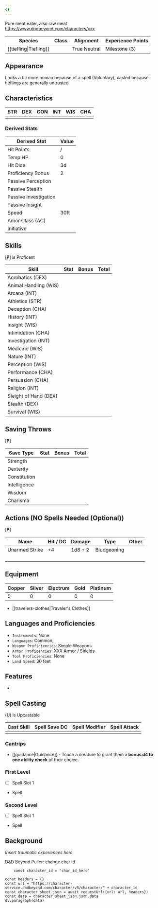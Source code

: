 ```yaml
---
{}
---
```


Pure meat eater, also raw meat
https://www.dndbeyond.com/characters/xxx

| Species                | Class | Alignment    | Experience Points |
| ---------------------- | ----- | ------------ | ----------------- |
| [[tiefling\|Tiefling]] |       | True Neutral | Milestone (3)     |
## Appearance

Looks a bit more human because of a spell (Voluntary), casted because tieflings are generally untrusted

## Characteristics

| STR | DEX | CON | INT | WIS | CHA |
| --- | --- | --- | --- | --- | --- |
|     |     |     |     |     |     |

### Derived Stats

| Derived Stat          | Value |
| --------------------- | ----- |
| Hit Points            | /     |
| Temp HP               | 0     |
| Hit Dice              | 3d    |
| Proficiency Bonus     | 2     |
| Passive Perception    |       |
| Passive Stealth       |       |
| Passive Investigation |       |
| Passive Insight       |       |
| Speed                 | 30ft  |
| Amor Class (AC)       |       |
| Initiative            |       |

## Skills
[**P**] is Proficent

| Skill                 | Stat | Bonus | Total |
| --------------------- | ---- | ----- | ----- |
| Acrobatics (DEX)      |      |       |       |
| Animal Handling (WIS) |      |       |       |
| Arcana (INT)          |      |       |       |
| Athletics (STR)       |      |       |       |
| Deception (CHA)       |      |       |       |
| History (INT)         |      |       |       |
| Insight (WIS)         |      |       |       |
| Intimidation (CHA)    |      |       |       |
| Investigation (INT)   |      |       |       |
| Medicine (WIS)        |      |       |       |
| Nature (INT)          |      |       |       |
| Perception (WIS)      |      |       |       |
| Performance (CHA)     |      |       |       |
| Persuasion (CHA)      |      |       |       |
| Religion (INT)        |      |       |       |
| Sleight of Hand (DEX) |      |       |       |
| Stealth (DEX)         |      |       |       |
| Survival (WIS)        |      |       |       |

## Saving Throws
[**P**]

| Save Type    | Stat | Bonus | Total |
| ------------ | ---- | ----- | ----- |
| Strength     |      |       |       |
| Dexterity    |      |       |       |
| Constitution |      |       |       |
| Intelligence |      |       |       |
| Wisdom       |      |       |       |
| Charisma     |      |       |       |

## Actions (NO Spells Needed (Optional))
[**P**]

| Name           | Hit / DC | Damage  | Type        | Other |
| -------------- | -------- | ------- | ----------- | ----- |
| Unarmed Strike | +4       | 1d8 + 2 | Bludgeoning |       |
|                |          |         |             |       |
|                |          |         |             |       |
|                |          |         |             |       |
|                |          |         |             |       |

## Equipment

| Copper | Silver | Electrum | Gold | Platinum |
| ------ | ------ | -------- | ---- | -------- |
| 0      | 0      | 0        | 0    | 0        |

* [[travelers-clothes|Traveler's Clothes]]

## Languages and Proficiencies

* `Instruments`: None
* `Languages`: Common, 
* `Weapon Proficiencies`: Simple Weapons
* `Armor Proficencies`: XXX Armor / Shields
* `Tool Proficiencies`: None
* `Land Speed`: 30 feet

## Features

* 

## Spell Casting
(**U**) is Upcastable

| Cast Skill | Spell Save DC | Spell Modifier | Spell Attack |
| ---------- | ------------- | -------------- | ------------ |
|            |               |                |              |

### Cantrips

* [[guidance|Guidance]] - Touch a creature to grant them a **bonus d4 to one ability check** of their choice.

### First Level

* [ ] Spell Slot 1
* Spell

### Second Level

* [ ] Spell Slot 1
* Spell

## Background

*Insert traumatic experiences here*


D&D Beyond Puller: change char id
```dataviewjs
	const character_id = "char_id_here"

const headers = {}
const url = "https://character-service.dndbeyond.com/character/v5/character/" + character_id
const character_sheet_json = await requestUrl({url: url, headers})
const data = character_sheet_json.json.data
dv.paragraph(data)
```
